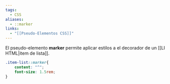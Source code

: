 ```yaml
---
tags:
  - CSS
aliases:
  - ::marker
links:
  - "[[Pseudo-Elementos CSS]]"
---
```

El pseudo-elemento **marker** permite aplicar estilos a el decorador de un [[LI HTML|item de lista]].
```css
.item-list::marker{
	content: "^";
	font-size: 1.5rem;
}
```